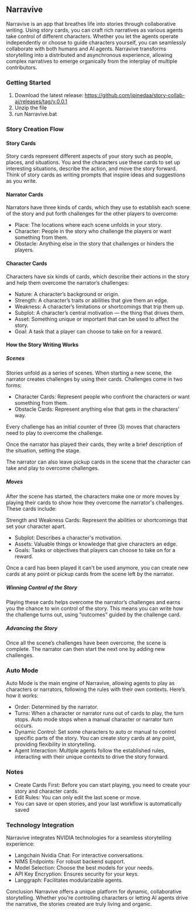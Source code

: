 ## Narravive
Narravive is an app that breathes life into stories through collaborative writing. Using story cards, you can craft rich narratives as various agents take control of different characters. Whether you let the agents operate independently or choose to guide characters yourself, you can seamlessly collaborate with both humans and AI agents. Narravive transforms storytelling into a distributed and asynchronous experience, allowing complex narratives to emerge organically from the interplay of multiple contributors.

### Getting Started

1. Download the latest release: https://github.com/jpinedaa/story-collab-ai/releases/tag/v.0.0.1 
2. Unzip the file
3. run Narravive.bat

### Story Creation Flow
#### Story Cards
Story cards represent different aspects of your story such as people, places, and situations. 
You and the characters use these cards to set up interesting situations, describe the action, and move the story forward. 
Think of story cards as writing prompts that inspire ideas and suggestions as you write.

#### Narrator Cards
Narrators have three kinds of cards, which they use to establish each scene of the story and put forth challenges for the other players to overcome:
* Place: The locations where each scene unfolds in your story.
* Character: People in the story who challenge the players or want something from them.
* Obstacle: Anything else in the story that challenges or hinders the players.

#### Character Cards
Characters have six kinds of cards, which describe their actions in the story and help them overcome the narrator’s challenges:

* Nature: A character’s background or origin.
* Strength: A character’s traits or abilities that give them an edge.
* Weakness: A character’s limitations or shortcomings that trip them up.
* Subplot: A character’s central motivation — the thing that drives them.
* Asset: Something unique or important that can be used to affect the story.
* Goal: A task that a player can choose to take on for a reward.
  
#### How the Story Writing Works
##### Scenes
Stories unfold as a series of scenes. When starting a new scene, the narrator creates challenges by using their cards. Challenges come in two forms:
* Character Cards: Represent people who confront the characters or want something from them.
* Obstacle Cards: Represent anything else that gets in the characters’ way.

Every challenge has an initial counter of three (3) moves that characters need to play to overcome the challenge. 

Once the narrator has played their cards, they write a brief description of the situation, setting the stage.

The narrator can also leave pickup cards in the scene that the character can take and play to overcome challenges.

##### Moves

After the scene has started, the characters make one or more moves by playing their cards to show how they overcome the narrator's challenges. These cards include:

Strength and Weakness Cards: Represent the abilities or shortcomings that set your character apart.

* Subplot: Describes a character's motivation.
* Assets: Valuable things or knowledge that give characters an edge.
* Goals: Tasks or objectives that players can choose to take on for a reward.

Once a card has been played it can't be used anymore, you can create new cards at any point or pickup cards from the scene left by the narrator.

##### Winning Control of the Story
Playing these cards helps overcome the narrator’s challenges and earns you the chance to win control of the story. This means you can write how the challenge turns out, using “outcomes” guided by the challenge card.

##### Advancing the Story
Once all the scene’s challenges have been overcome, the scene is complete. The narrator can then start the next one by adding new challenges.

### Auto Mode
Auto Mode is the main engine of Narravive, allowing agents to play as characters or narrators, following the rules with their own contexts. Here’s how it works:

* Order: Determined by the narrator.
* Turns: When a character or narrator runs out of cards to play, the turn stops. Auto mode stops when a manual character or narrator turn occurs.
* Dynamic Control: Set some characters to auto or manual to control specific parts of the story. You can create story cards at any point, providing flexibility in storytelling.
* Agent Interaction: Multiple agents follow the established rules, interacting with their unique contexts to drive the story forward.

### Notes
* Create Cards First: Before you can start playing, you need to create your story and character cards.
* Edit Rules: You can only edit the last scene or move.
* You can save or open stories, and your last workflow is automatically saved

### Technology Integration
Narravive integrates NVIDIA technologies for a seamless storytelling experience:
* Langchain Nvidia Chat: For interactive conversations.
* NIMS Endpoints: For robust backend support.
* Model Selection: Choose the best models for your needs.
* API Key Encryption: Ensures security for your keys.
* Langgraph: Facilitates modularizable agents.

Conclusion
Narravive offers a unique platform for dynamic, collaborative storytelling. Whether you're controlling characters or letting AI agents drive the narrative, the stories created are truly living and organic.
